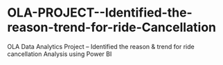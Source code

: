 # OLA-PROJECT--Identified-the-reason-trend-for-ride-Cancellation
OLA Data Analytics Project – Identified the reason &amp; trend for ride cancellation  Analysis using Power BI
